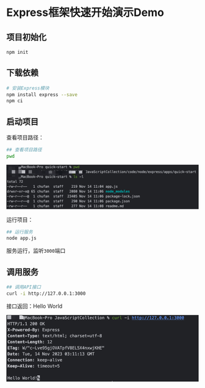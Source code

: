 
# Express框架快速开始演示Demo

## 项目初始化

```bash
npm init
```

## 下载依赖

```bash
# 安装Express模块
npm install express --save
npm ci
```

## 启动项目

查看项目路径：

```bash
## 查看项目路径
pwd
```

![img.png](./images/pwd-info.png)

运行项目：

```bash
## 运行服务
node app.js
```

服务运行，监听`3000`端口

## 调用服务

```bash
## 调用API接口
curl -i http://127.0.0.1:3000 
```

接口返回：Hello World

![](./images/hello-world.png)
